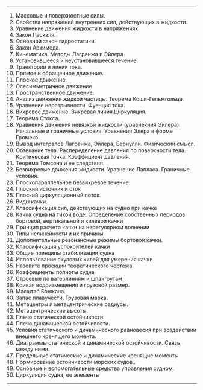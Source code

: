 * * *
1. Массовые и поверхностные силы. 
2. Свойства напряжений внутренних сил, действующих в жидкости. 
3. Уравнение движения жидкости в напряжениях. 
4. Закон Паскаля. 
5. Основной закон гидростатики. 
6. Закон Архимеда. 
7. Кинематика. Методы Лагранжа и Эйлера. 
8. Установившееся и неустановившееся течение. 
9. Траектории и линии тока. 
10. Прямое и обращенное движение. 
11. Плоское движение. 
12. Осесимметричное движение 
13. Пространственное движение. 
14. Анализ движения жидкой частицы. Теорема Коши-Гельмгольца. 
15. Уравнение неразрывности. Фуенция тока. 
16. Вихревое движение. Вихревая линия.Циркуляция. 
17. Теорема Стокса. 
18. Уравнения движения невязкой жидкости (уравнекния Эйлера). Начальные и граничные условия. Уравнения Элера в форме Громеко. 
19. Вывод интегралов Лагранжа, Эйлера, Бернулли. Физический смысл. 
20. Обтекание тела. Распеределение давления по поверхности тела. Критическая точка. Коэффициент давления. 
21. Теорема Томсона и ее следствия. 
22. Безвихревые движения жидкости. Уравнение Лапласа. Граничные условия. 
23. Плоскопараллельное безвихревое течение. 
24. Плоский источник и сток 
25. Плоский циркуляционный поток. 
26. Виды качки. 
27. Классификация сил, действующих на судно при качке 
28. Качка судна на тихой воде. Определение собственных периодов бортовой, вертикальной и килевой качки 
29. Принцип расчета качки на нерегулярном волнении 
30. Типы нелинейности и их причины 
31. Дополнительные резонансные режимы бортовой качки. 
32. Классификация успокоителей качки 
33. Общие принципы стабилизации судна 
34. Использование скуловых килей для умерения качки 
35. Назовите проекции теоретического чертежа. 
36. Коэффициенты полноты судна 
37. Строевые по ватерлиниям и шпангоутам. 
38. Кривая водоизмещения и грузовой размер. 
39. Масштаб Бонжана. 
40. Запас плавучести. Грузовая марка. 
41. Метацентры и метацентрические радиусы. 
42. Метацентрические высоты. 
43. Плечо статической остойчивости. 
44. Плечо динамической остойчивости. 
45. Условия статического и динамического равновесия при воздействии внешнего кренящего момента. 
46. Диаграммы статической и динамической остойчивости. Связь между ними. 
47. Предельные статические и динамические кренящие моменты 
48. Нормирование остойчивости морских судов.. 
49. Основные и вспомогательные средства управления судном. 
50. Циркуляция судна, ее элементы


* * *
